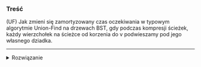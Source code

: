 ### Treść
(UF)
Jak zmieni się zamortyzowany czas oczekiwania w typowym algorytmie Union-Find na drzewach BST, gdy podczas kompresji ścieżek, każdy wierzchołek na ścieżce od korzenia do v podwieszamy pod jego własnego dziadka.

------
<details><summary>Rozwiązanie</summary>
<p>

